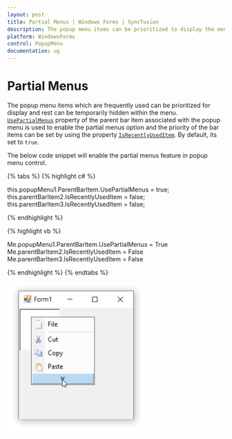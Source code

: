 ```yaml
---
layout: post
title: Partial Menus | Windows Forms | Syncfusion
description: The popup menu items can be prioritized to display the menu items 
platform: WindowsForms
control: PopupMenu
documentation: ug
---
```


# Partial Menus

The popup menu items which are frequently used can be prioritized for display and rest can be temporarily hidden within the menu. [`UsePartialMenus`](https://help.syncfusion.com/cr/windowsforms/Syncfusion.Tools.Windows~Syncfusion.Windows.Forms.Tools.XPMenus.ParentBarItem~UsePartialMenus.html) property of the parent bar item associated with the popup menu is used to enable the partial menus option and the priority of the bar items can be set by using the property [`IsRecentlyUsedItem`](https://help.syncfusion.com/cr/windowsforms/Syncfusion.Tools.Windows~Syncfusion.Windows.Forms.Tools.XPMenus.ParentBarItem~IsRecentlyUsedItem.html). By default, its set to `true`.


The below code snippet will enable the partial menus feature in popup menu control.

{% tabs %}
{% highlight c# %}

this.popupMenu1.ParentBarItem.UsePartialMenus = true;
this.parentBarItem2.IsRecentlyUsedItem = false;
this.parentBarItem3.IsRecentlyUsedItem = false;

{% endhighlight %}

{% highlight vb %}

Me.popupMenu1.ParentBarItem.UsePartialMenus = True
Me.parentBarItem2.IsRecentlyUsedItem = False
Me.parentBarItem3.IsRecentlyUsedItem = False

{% endhighlight %}
{% endtabs %}


![Partial Menus](PartialMenus_Images/Partialmenu.png)
